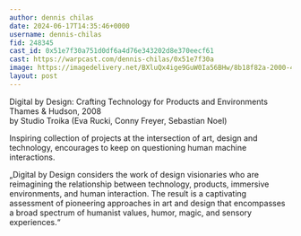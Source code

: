 ```yaml
---
author: dennis chilas
date: 2024-06-17T14:35:46+0000
username: dennis-chilas
fid: 248345
cast_id: 0x51e7f30a751d0df6a4d76e343202d8e370eecf61
cast: https://warpcast.com/dennis-chilas/0x51e7f30a
image: https://imagedelivery.net/BXluQx4ige9GuW0Ia56BHw/8b18f82a-2000-48e8-73c3-801256a80f00/original
layout: post
---
```

Digital by Design: Crafting Technology for Products and Environments  
Thames & Hudson, 2008  
by Studio Troika (Eva Rucki, Conny Freyer, Sebastian Noel)  
   
Inspiring collection of projects at the intersection of art, design and technology, encourages to keep on questioning human machine interactions.  
  
„Digital by Design considers the work of design visionaries who are reimagining the relationship between technology, products, immersive environments, and human interaction. The result is a captivating assessment of pioneering approaches in art and design that encompasses a broad spectrum of humanist values, humor, magic, and sensory experiences.“  

<img src='https://imagedelivery.net/BXluQx4ige9GuW0Ia56BHw/8b18f82a-2000-48e8-73c3-801256a80f00/original' alt='' referrerpolicy='no-referrer'/>